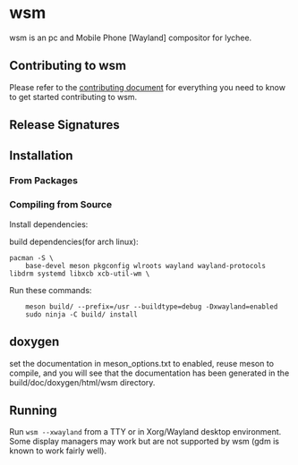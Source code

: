 # wsm
wsm is an pc and Mobile Phone [Wayland] compositor for lychee.

## Contributing to wsm

Please refer to the [contributing document](CONTRIBUTING.md) for everything you need to know to get started contributing to wsm.

## Release Signatures

## Installation

### From Packages

### Compiling from Source
Install dependencies:

build dependencies(for arch linux):
```shell
pacman -S \
	base-devel meson pkgconfig wlroots wayland wayland-protocols libdrm systemd libxcb xcb-util-wm \
```

Run these commands:
```shell
    meson build/ --prefix=/usr --buildtype=debug -Dxwayland=enabled
    sudo ninja -C build/ install
```

## doxygen
set the documentation in meson_options.txt to enabled, reuse meson to compile, and you will see that the documentation has been generated in the build/doc/doxygen/html/wsm directory.

## Running
Run `wsm --xwayland` from a TTY or in Xorg/Wayland desktop environment. Some display managers may work but are not supported by wsm (gdm is known to work fairly well).

